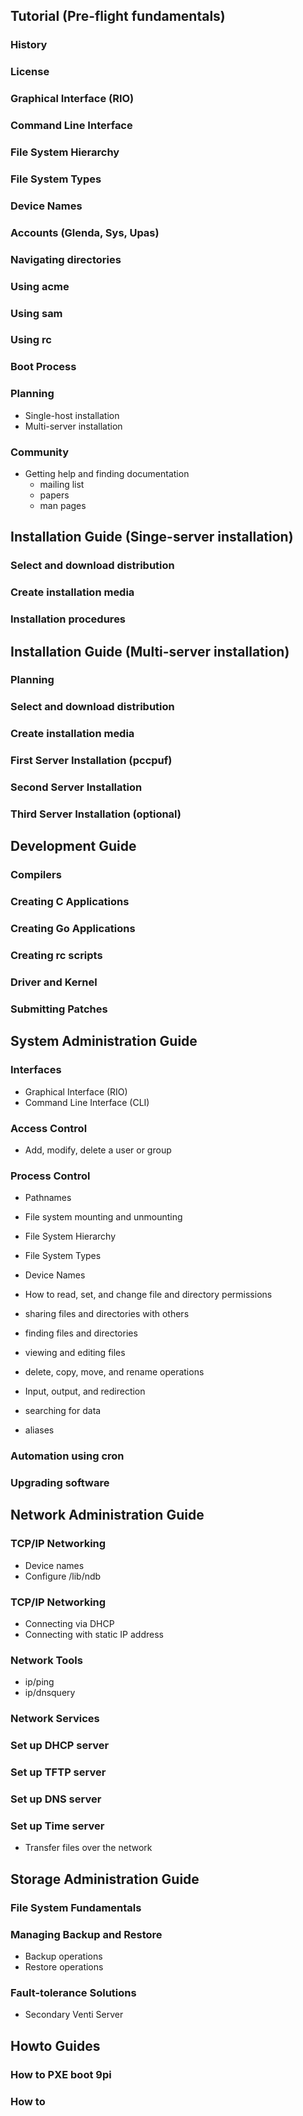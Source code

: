 ## Tutorial (Pre-flight fundamentals)
### History
### License
### Graphical Interface (RIO)
### Command Line Interface
### File System Hierarchy
### File System Types
### Device Names
### Accounts (Glenda, Sys, Upas)
### Navigating directories
### Using acme
### Using sam
### Using rc
### Boot Process
### Planning
   - Single-host installation
   - Multi-server installation
### Community
   - Getting help and finding documentation
     - mailing list
     - papers
     - man pages

## Installation Guide (Singe-server installation)
### Select and download distribution
### Create installation media
### Installation procedures


## Installation Guide (Multi-server installation)
### Planning
### Select and download distribution
### Create installation media
### First Server Installation (pccpuf)
### Second Server Installation
### Third Server Installation (optional)


## Development Guide
### Compilers
### Creating C Applications
### Creating Go Applications
### Creating rc scripts
### Driver and Kernel
### Submitting Patches


## System Administration Guide
### Interfaces
 - Graphical Interface (RIO)
 - Command Line Interface (CLI)

### Access Control
 - Add, modify, delete a user or group
### Process Control
 - Pathnames
 - File system mounting and unmounting
 - File System Hierarchy

 - File System Types
 - Device Names
 - How to read, set, and change file and directory permissions
 - sharing files and directories with others
 - finding files and directories
 - viewing and editing files
 - delete, copy, move, and rename operations
 - Input, output, and redirection
 - searching for data
 - aliases
 
### Automation using cron

### Upgrading software
 
 
 
## Network Administration Guide
### TCP/IP Networking
 - Device names
 - Configure /lib/ndb
### TCP/IP Networking
 - Connecting via DHCP
 - Connecting with static IP address
### Network Tools
 - ip/ping
 - ip/dnsquery
### Network Services
### Set up DHCP server
### Set up TFTP server
### Set up DNS server
### Set up Time server

 - Transfer files over the network


## Storage Administration Guide
### File System Fundamentals
### Managing Backup and Restore
 - Backup operations
 - Restore operations
### Fault-tolerance Solutions
 - Secondary Venti Server

 
## Howto Guides
### How to PXE boot 9pi
### How to
